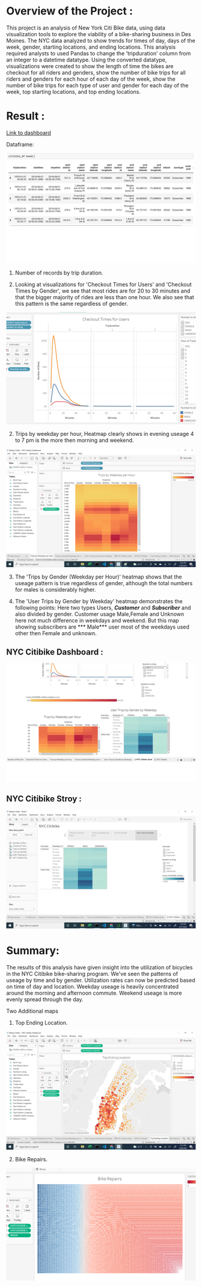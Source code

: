 # Overview of the Project :
This project is an analysis of New York Citi Bike data, using data visualization tools to explore the viability of a bike-sharing business in Des Moines.
The NYC data  analyzed to show trends for times of day, days of the week, gender, starting locations, and ending locations. This analysis required analysts to used Pandas to change the 'tripduration' column from an integer to a datetime datatype. Using the converted datatype, visualizations were created to show the length of time the bikes are checkout for all riders and genders, show the number of bike trips for all riders and genders for each hour of each day of the week, show the number of bike trips for each type of user and gender for each day of the week, top starting locations, and top ending locations.

# Result :

[Link to dashboard](https://public.tableau.com/app/profile/shrilaxmi.hegde4270/viz/NYCCitibikeAnalysis_16485130724590/NYCCitibike?publish=yes)

 Dataframe:
 
![citibikedataframe)](/Resources/citibike_dataframe.png) 
1. Number of records by trip duration. 

3. Looking at visualizations for 'Checkout Times for Users' and 'Checkout Times by Gender', we see that most rides are for 20  to 30 minutes  and that the bigger majority of rides are less than one hour. We also see that this pattern is the same regardless of gender.

![CheckoutTimeforUsers)](/Resources/Checkout_Time_forUsers.png) 

2. Trips by weekday per hour, Heatmap clearly shows in evening useage 4 to 7 pm  is the more then morning and weekend.
 
![Tripbyweekdayperhour)](/Resources/Tripby_weekday_per_hour.png) 

3. The 'Trips by Gender (Weekday per Hour)' heatmap shows that the useage pattern is true regardless of gender, although the total numbers for males is considerably higher.
 
4. The 'User Trips by Gender by Weekday' heatmap demonstrates the following points: Here two types Users, ***Customer*** and  ***Subscriber*** and also divided by gender.
Customer usage Male,Female and Unknown here not much difference in  weekdays and weekend. But this map showing subscribers are *** Male*** user  most of the weekdays used other then Female and unknown. 

## NYC Citibike Dashboard :
 
![NYCDashboard)](/Resources/NYC_Dashboard.png) 

## NYC Citibike Stroy :

![NYCStory)](/Resources/NYC_Story.png)


# Summary:

The results of this analysis have given insight into the utilization of bicycles in the NYC Citibike bike-sharing program. We've seen the patterns of useage by time and by gender. Utilization rates can now be predicted based on time of day and location. Weekday useage is heavily concentrated around the morning and afternoon commute. Weekend useage is more evenly spread through the day.

Two Additional maps 
   1. Top Ending Location.

 ![Topendinglocation)](/Resources/Topending_location.png) 

   2. Bike Repairs.

![BikeReparis)](/Resources/Bike_Reparis.png) 
